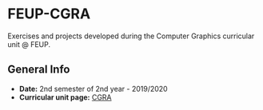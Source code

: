 # FEUP-CGRA

Exercises and projects developed during the Computer Graphics curricular unit @ FEUP.

## General Info

- **Date:** 2nd semester of 2nd year - 2019/2020
- **Curricular unit page:** [CGRA](https://sigarra.up.pt/feup/pt/ucurr_geral.ficha_uc_view?pv_ocorrencia_id=436438)
